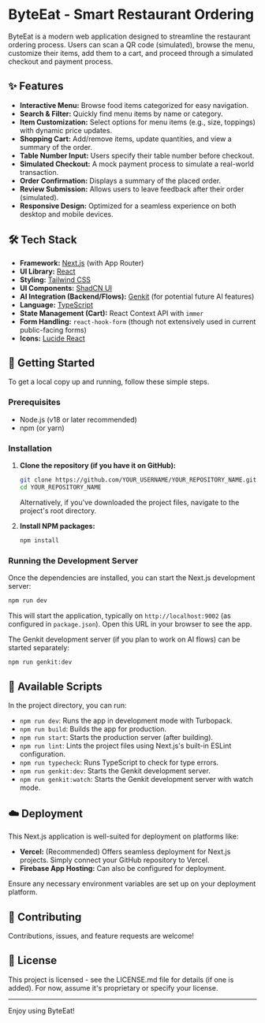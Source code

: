 
# ByteEat - Smart Restaurant Ordering

ByteEat is a modern web application designed to streamline the restaurant ordering process. Users can scan a QR code (simulated), browse the menu, customize their items, add them to a cart, and proceed through a simulated checkout and payment process.

## ✨ Features

*   **Interactive Menu:** Browse food items categorized for easy navigation.
*   **Search & Filter:** Quickly find menu items by name or category.
*   **Item Customization:** Select options for menu items (e.g., size, toppings) with dynamic price updates.
*   **Shopping Cart:** Add/remove items, update quantities, and view a summary of the order.
*   **Table Number Input:** Users specify their table number before checkout.
*   **Simulated Checkout:** A mock payment process to simulate a real-world transaction.
*   **Order Confirmation:** Displays a summary of the placed order.
*   **Review Submission:** Allows users to leave feedback after their order (simulated).
*   **Responsive Design:** Optimized for a seamless experience on both desktop and mobile devices.

## 🛠️ Tech Stack

*   **Framework:** [Next.js](https://nextjs.org/) (with App Router)
*   **UI Library:** [React](https://react.dev/)
*   **Styling:** [Tailwind CSS](https://tailwindcss.com/)
*   **UI Components:** [ShadCN UI](https://ui.shadcn.com/)
*   **AI Integration (Backend/Flows):** [Genkit](https://firebase.google.com/docs/genkit) (for potential future AI features)
*   **Language:** [TypeScript](https://www.typescriptlang.org/)
*   **State Management (Cart):** React Context API with `immer`
*   **Form Handling:** `react-hook-form` (though not extensively used in current public-facing forms)
*   **Icons:** [Lucide React](https://lucide.dev/)

## 🚀 Getting Started

To get a local copy up and running, follow these simple steps.

### Prerequisites

*   Node.js (v18 or later recommended)
*   npm (or yarn)

### Installation

1.  **Clone the repository (if you have it on GitHub):**
    ```bash
    git clone https://github.com/YOUR_USERNAME/YOUR_REPOSITORY_NAME.git
    cd YOUR_REPOSITORY_NAME
    ```
    Alternatively, if you've downloaded the project files, navigate to the project's root directory.

2.  **Install NPM packages:**
    ```bash
    npm install
    ```

### Running the Development Server

Once the dependencies are installed, you can start the Next.js development server:

```bash
npm run dev
```

This will start the application, typically on `http://localhost:9002` (as configured in `package.json`). Open this URL in your browser to see the app.

The Genkit development server (if you plan to work on AI flows) can be started separately:

```bash
npm run genkit:dev
```

## 📜 Available Scripts

In the project directory, you can run:

*   `npm run dev`: Runs the app in development mode with Turbopack.
*   `npm run build`: Builds the app for production.
*   `npm run start`: Starts the production server (after building).
*   `npm run lint`: Lints the project files using Next.js's built-in ESLint configuration.
*   `npm run typecheck`: Runs TypeScript to check for type errors.
*   `npm run genkit:dev`: Starts the Genkit development server.
*   `npm run genkit:watch`: Starts the Genkit development server with watch mode.

## ☁️ Deployment

This Next.js application is well-suited for deployment on platforms like:

*   **Vercel:** (Recommended) Offers seamless deployment for Next.js projects. Simply connect your GitHub repository to Vercel.
*   **Firebase App Hosting:** Can also be configured for deployment.

Ensure any necessary environment variables are set up on your deployment platform.

## 🤝 Contributing

Contributions, issues, and feature requests are welcome!

## 📄 License

This project is licensed - see the LICENSE.md file for details (if one is added). For now, assume it's proprietary or specify your license.

---

Enjoy using ByteEat!
